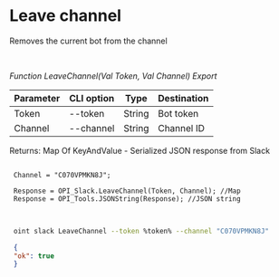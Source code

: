﻿---
sidebar_position: 10
---

# Leave channel
 Removes the current bot from the channel




<br/>


*Function LeaveChannel(Val Token, Val Channel) Export*

 | Parameter | CLI option | Type | Destination |
 |-|-|-|-|
 | Token | --token | String | Bot token |
 | Channel | --channel | String | Channel ID |

 
 Returns: Map Of KeyAndValue - Serialized JSON response from Slack


```bsl title="Code example"
 
 Channel = "C070VPMKN8J";
 
 Response = OPI_Slack.LeaveChannel(Token, Channel); //Map
 Response = OPI_Tools.JSONString(Response); //JSON string
 
```
	


```sh title="CLI command example"
 
 oint slack LeaveChannel --token %token% --channel "C070VPMKN8J"

```

```json title="Result"
 {
 "ok": true
 }
```
